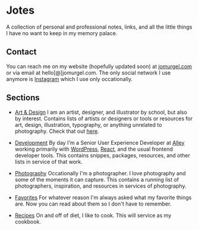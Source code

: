 # Jotes
A collection of personal and professional notes, links, and all the little things I have no want to keep in my memory palace.

## Contact
You can reach me on my website (hopefully updated soon) at [jomurgel.com](https://jomurgel.com) or via email at hello[@]jomurgel.com. The only social network I use anymore is [Instagram](https://www.instagram.com/jomurgel/) which I use only occationally.

## Sections
- [Art & Design](art-design.md)
I am an artist, designer, and illustrator by school, but also by interest. Contains lists of artists or designers or tools or resources for art, design, illustration, typography, or anything unrelated to photography. Check that out [here](photography.md).

- [Development](development.md)
By day I'm a Senior User Experience Developer at [Alley](https://alley.co) working primarily with [WordPress](https://wordpress.org), [React](https://reactjs.org/), and the usual frontend developer tools. This contains snippes, packages, resources, and other lists in service of that work.

- [Photography](photography.md)
Occationally I'm a photographer. I love photography and some of the moments it can capture. This contains a running list of photographers, inspiration, and resources in services of photography.

- [Favorites](favorites.md)
For whatever reason I'm always asked what my favorite things are. Now you can read about them so I don't have to remember.

- [Recipes](recipes.md)
On and off of diet, I like to cook. This will service as my cookbook.
